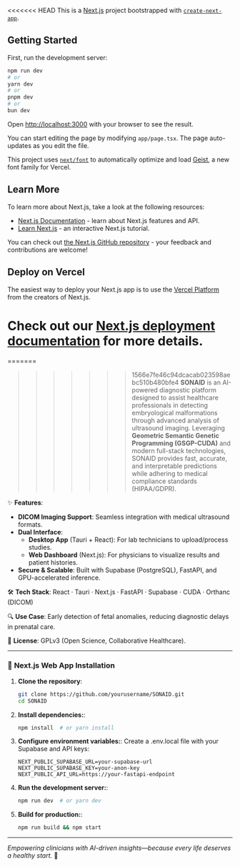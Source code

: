 <<<<<<< HEAD
This is a [Next.js](https://nextjs.org) project bootstrapped with [`create-next-app`](https://nextjs.org/docs/app/api-reference/cli/create-next-app).

## Getting Started

First, run the development server:

```bash
npm run dev
# or
yarn dev
# or
pnpm dev
# or
bun dev
```

Open [http://localhost:3000](http://localhost:3000) with your browser to see the result.

You can start editing the page by modifying `app/page.tsx`. The page auto-updates as you edit the file.

This project uses [`next/font`](https://nextjs.org/docs/app/building-your-application/optimizing/fonts) to automatically optimize and load [Geist](https://vercel.com/font), a new font family for Vercel.

## Learn More

To learn more about Next.js, take a look at the following resources:

- [Next.js Documentation](https://nextjs.org/docs) - learn about Next.js features and API.
- [Learn Next.js](https://nextjs.org/learn) - an interactive Next.js tutorial.

You can check out [the Next.js GitHub repository](https://github.com/vercel/next.js) - your feedback and contributions are welcome!

## Deploy on Vercel

The easiest way to deploy your Next.js app is to use the [Vercel Platform](https://vercel.com/new?utm_medium=default-template&filter=next.js&utm_source=create-next-app&utm_campaign=create-next-app-readme) from the creators of Next.js.

Check out our [Next.js deployment documentation](https://nextjs.org/docs/app/building-your-application/deploying) for more details.
=======
=======
>>>>>>> 1566e7fe46c94dcacab023598aebc510b480bfe4
**SONAID** is an AI-powered diagnostic platform designed to assist healthcare professionals in detecting embryological malformations through advanced analysis of ultrasound imaging. Leveraging **Geometric Semantic Genetic Programming (GSGP-CUDA)** and modern full-stack technologies, SONAID provides fast, accurate, and interpretable predictions while adhering to medical compliance standards (HIPAA/GDPR).  

✨ **Features**:  
- **DICOM Imaging Support**: Seamless integration with medical ultrasound formats.  
- **Dual Interface**:  
  - **Desktop App** (Tauri + React): For lab technicians to upload/process studies.  
  - **Web Dashboard** (Next.js): For physicians to visualize results and patient histories.  
- **Secure & Scalable**: Built with Supabase (PostgreSQL), FastAPI, and GPU-accelerated inference.  

🛠️ **Tech Stack**: React · Tauri · Next.js · FastAPI · Supabase · CUDA · Orthanc (DICOM)  

🔍 **Use Case**: Early detection of fetal anomalies, reducing diagnostic delays in prenatal care.  

📜 **License**: GPLv3 (Open Science, Collaborative Healthcare).  

---

### 🚀 **Next.js Web App Installation**  
1. **Clone the repository**:  
   ```bash
   git clone https://github.com/yourusername/SONAID.git
   cd SONAID

2. **Install dependencies:**:  
   ```bash
   npm install  # or yarn install

3. **Configure environment variables:**:
   Create a .env.local file with your Supabase and API keys:
   ```env
   NEXT_PUBLIC_SUPABASE_URL=your-supabase-url
   NEXT_PUBLIC_SUPABASE_KEY=your-anon-key
   NEXT_PUBLIC_API_URL=https://your-fastapi-endpoint

4. **Run the development server:**:  
   ```bash
   npm run dev  # or yarn dev

5. **Build for production:**:  
   ```bash
   npm run build && npm start

---

*Empowering clinicians with AI-driven insights—because every life deserves a healthy start.* 🌟
